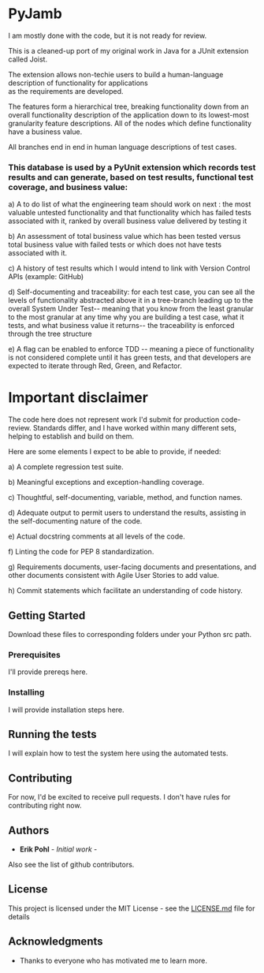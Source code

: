 # PyJamb

I am mostly done with the code, but it is not ready for review.

This is a cleaned-up port of my original work in Java for a JUnit extension called Joist.
 
The extension allows non-techie users to build a human-language description of functionality for applications  
as the requirements are developed.

The features form a hierarchical tree, breaking functionality down from an overall functionality description of the application down to its lowest-most granularity feature descriptions.  All of the nodes which define functionality have a business value.  

All branches end in end in human language descriptions of test cases.

### This database is used by a PyUnit extension which records test results and can generate, based on test results, functional test coverage, and business value:

a) A to do list of what the engineering team should work on next : the most valuable untested functionality and that functionality which has failed tests associated with it, ranked by overall business value delivered by testing it

b) An assessment of total business value which has been tested versus total business value with failed tests or which does not have tests associated with it.

c) A history of test results which I would intend to link with Version Control APIs (example: GitHub)

d) Self-documenting and traceability: for each test case, you can see all the levels of functionality abstracted above it in a tree-branch leading up to the overall System Under Test-- meaning that you know from the least granular to the most granular at any time why you are building a test case, what it tests, and what business value it returns-- the traceability is enforced through the tree structure

e) A flag can be enabled to enforce TDD -- meaning a piece of functionality is not considered complete until it has green tests, and that developers are expected to iterate through Red, Green, and Refactor.




# Important disclaimer

The code here does not represent work I'd submit for production code-review.  Standards differ, and I have worked within many different
sets, helping to establish and build on them.

Here are some elements I expect to be able to provide, if needed:

a) A complete regression test suite.

b) Meaningful exceptions and exception-handling coverage.

c) Thoughtful, self-documenting, variable, method, and function names.

d) Adequate output to permit users to understand the results, assisting in the self-documenting nature of the code.

e) Actual docstring comments at all levels of the code.

f) Linting the code for PEP 8 standardization.

g) Requirements documents, user-facing documents and presentations, and other documents consistent with Agile User Stories to add value.

h) Commit statements which facilitate an understanding of code history.

## Getting Started

Download these files to corresponding folders under your Python src path.

### Prerequisites

I'll provide prereqs here.

### Installing

I will provide installation steps here.

## Running the tests

I will explain how to test the system here using the automated tests.

## Contributing

For now, I'd be excited to receive pull requests.  I don't have rules for contributing right now.

## Authors

* **Erik Pohl** - *Initial work* - 

Also see the list of github contributors.

## License

This project is licensed under the MIT License - see the [LICENSE.md](LICENSE.md) file for details

## Acknowledgments

* Thanks to everyone who has motivated me to learn more.
